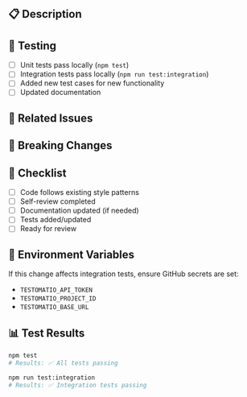 ## 📋 Description

<!-- Describe your changes in detail -->

## 🧪 Testing

- [ ] Unit tests pass locally (`npm test`)
- [ ] Integration tests pass locally (`npm run test:integration`)
- [ ] Added new test cases for new functionality
- [ ] Updated documentation

## 🔗 Related Issues

<!-- Link to any related issues or PRs -->

## 🚨 Breaking Changes

<!-- List any breaking changes, if none, write "None" -->

## 📝 Checklist

- [ ] Code follows existing style patterns
- [ ] Self-review completed
- [ ] Documentation updated (if needed)
- [ ] Tests added/updated
- [ ] Ready for review

## 🐛 Environment Variables

If this change affects integration tests, ensure GitHub secrets are set:
- `TESTOMATIO_API_TOKEN`
- `TESTOMATIO_PROJECT_ID`
- `TESTOMATIO_BASE_URL`

## 📊 Test Results

<!-- Paste test results here or confirm they pass -->

```bash
npm test
# Results: ✅ All tests passing

npm run test:integration
# Results: ✅ Integration tests passing
```